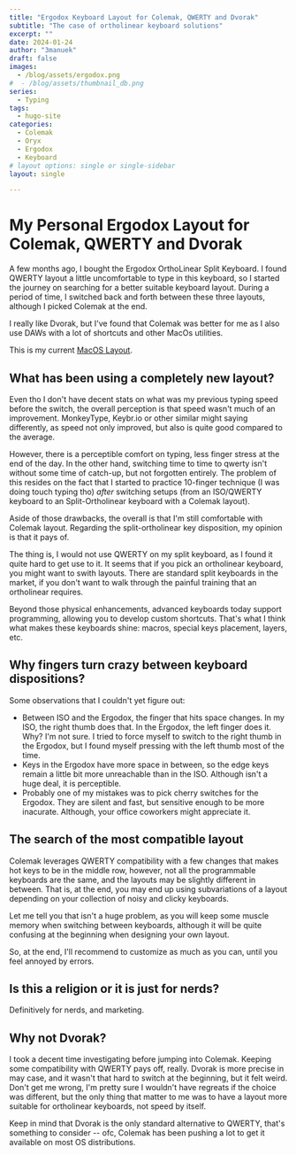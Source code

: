 ```yaml
---
title: "Ergodox Keyboard Layout for Colemak, QWERTY and Dvorak"
subtitle: "The case of ortholinear keyboard solutions"
excerpt: ""
date: 2024-01-24
author: "3manuek"
draft: false
images:
  - /blog/assets/ergodox.png
#  - /blog/assets/thumbnail_db.png
series:
  - Typing
tags:
  - hugo-site
categories:
  - Colemak
  - Oryx
  - Ergodox
  - Keyboard
# layout options: single or single-sidebar
layout: single

---
```


# My Personal Ergodox Layout for Colemak, QWERTY and Dvorak

A few months ago, I bought the Ergodox OrthoLinear Split Keyboard. I found QWERTY layout a little uncomfortable to type in this keyboard, so I started the journey on searching for a better suitable keyboard layout. During a period of time, I switched back and forth between these three layouts, although I picked Colemak at the end.

I really like Dvorak, but I've found that Colemak was better for me as I also use DAWs with a lot of shortcuts and other MacOs utilities.

This is my current [MacOS Layout](https://configure.zsa.io/ergodox-ez/layouts/GLL7M/latest/0).

## What has been using a completely new layout?

Even tho I don't have decent stats on what was my previous typing speed before the switch, the overall perception is that speed wasn't much of an improvement. MonkeyType, Keybr.io or other similar might saying differently, as speed not only improved, but also is quite good compared to the average. 

However, there is a perceptible comfort on typing, less finger stress at the end of the day. In the other hand, switching time to time to qwerty isn't without some time of catch-up, but not forgotten entirely. The problem of this resides on the fact that I started to practice 10-finger technique (I was doing touch typing tho) _after_ switching setups (from an ISO/QWERTY keyboard to an Split-Ortholinear keyboard with a Colemak layout). 

Aside of those drawbacks, the overall is that I'm still comfortable with Colemak layout. Regarding the split-ortholinear key disposition, my opinion is that it pays of. 

The thing is, I would not use QWERTY on my split keyboard, as I found it quite hard to get use to it. It seems that if you pick an ortholinear keyboard, you might want to swith layouts. There are standard split keyboards in the market, if you don't want to walk through the painful training that an ortholinear requires.

Beyond those physical enhancements, advanced keyboards today support programming, allowing you to develop custom shortcuts. That's what I think what makes these keyboards shine: macros, special keys placement, layers, etc. 


## Why fingers turn crazy between keyboard dispositions?

Some observations that I couldn't yet figure out:

- Between ISO and the Ergodox, the finger that hits space changes. In my ISO, the right thumb does that. In the Ergodox, the left finger does it. Why? I'm not sure. I tried to force myself to switch to the right thumb in the Ergodox, but I found myself pressing with the left thumb most of the time.
- Keys in the Ergodox have more space in between, so the edge keys remain a little bit more unreachable than in the ISO. Although isn't a huge deal, it is perceptible.
- Probably one of my mistakes was to pick cherry switches for the Ergodox. They are silent and fast, but sensitive enough to be more inacurate. Although, your office coworkers might appreciate it. 


## The search of the most compatible layout

Colemak leverages QWERTY compatibility with a few changes that makes hot keys to be in the middle row, however, not all the programmable keyboards are the same, and the layouts may be slightly different in between. That is, at the end, you may end up using subvariations of a layout depending on your collection of noisy and clicky keyboards.

Let me tell you that isn't a huge problem, as you will keep some muscle memory when switching between keyboards, although it will be quite confusing at the beginning when designing your own layout.

So, at the end, I'll recommend to customize as much as you can, until you feel annoyed by errors. 

## Is this a religion or it is just for nerds?

Definitively for nerds, and marketing. 

## Why not Dvorak?

I took a decent time investigating before jumping into Colemak. Keeping some compatibility with QWERTY pays off, really. Dvorak is more precise in may case, and it wasn't that hard to switch at the beginning, but it felt weird. Don't get me wrong, I'm pretty sure I wouldn't have regreats if the choice was different, but the only thing that matter to me was to have a layout more suitable for ortholinear keyboards, not speed by itself.

Keep in mind that Dvorak is the only standard alternative to QWERTY, that's something to consider -- ofc, Colemak has been pushing a lot to get it available on most OS distributions.



